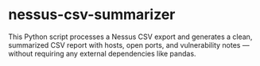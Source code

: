# nessus-csv-summarizer
This Python script processes a Nessus CSV export and generates a clean, summarized CSV report with hosts, open ports, and vulnerability notes — without requiring any external dependencies like pandas.
